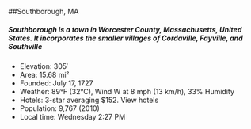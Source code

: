 ##Southborough, MA

##### *Southborough is a town in Worcester County, Massachusetts, United States. It incorporates the smaller villages of Cordaville, Fayville, and Southville*

- Elevation: 305′
- Area: 15.68 mi²
- Founded: July 17, 1727
- Weather: 89°F (32°C), Wind W at 8 mph (13 km/h), 33% Humidity
- Hotels: 3-star averaging $152. View hotels
- Population: 9,767 (2010)
- Local time: Wednesday 2:27 PM
